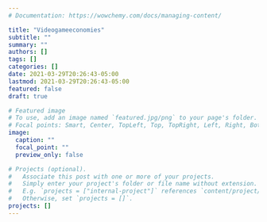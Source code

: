 ```yaml
---
# Documentation: https://wowchemy.com/docs/managing-content/

title: "Videogameeconomies"
subtitle: ""
summary: ""
authors: []
tags: []
categories: []
date: 2021-03-29T20:26:43-05:00
lastmod: 2021-03-29T20:26:43-05:00
featured: false
draft: true 

# Featured image
# To use, add an image named `featured.jpg/png` to your page's folder.
# Focal points: Smart, Center, TopLeft, Top, TopRight, Left, Right, BottomLeft, Bottom, BottomRight.
image:
  caption: ""
  focal_point: ""
  preview_only: false

# Projects (optional).
#   Associate this post with one or more of your projects.
#   Simply enter your project's folder or file name without extension.
#   E.g. `projects = ["internal-project"]` references `content/project/deep-learning/index.md`.
#   Otherwise, set `projects = []`.
projects: []
---
```


